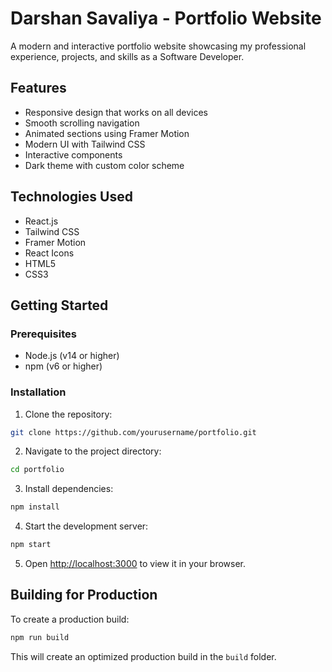 # Darshan Savaliya - Portfolio Website

A modern and interactive portfolio website showcasing my professional experience, projects, and skills as a Software Developer.

## Features

- Responsive design that works on all devices
- Smooth scrolling navigation
- Animated sections using Framer Motion
- Modern UI with Tailwind CSS
- Interactive components
- Dark theme with custom color scheme

## Technologies Used

- React.js
- Tailwind CSS
- Framer Motion
- React Icons
- HTML5
- CSS3

## Getting Started

### Prerequisites

- Node.js (v14 or higher)
- npm (v6 or higher)

### Installation

1. Clone the repository:
```bash
git clone https://github.com/yourusername/portfolio.git
```

2. Navigate to the project directory:
```bash
cd portfolio
```

3. Install dependencies:
```bash
npm install
```

4. Start the development server:
```bash
npm start
```

5. Open [http://localhost:3000](http://localhost:3000) to view it in your browser.

## Building for Production

To create a production build:

```bash
npm run build
```

This will create an optimized production build in the `build` folder.
